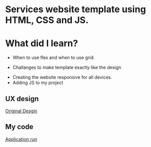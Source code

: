 # Services website template using HTML, CSS and JS.


# What did I learn? 
- When to use flex and when to use grid.  
* Challanges to make template exactly like the design
+ Creating the website responsive for all devices.
+ Adding JS to my project



## UX design 
[Original Desgin](https://elzerowebschool.github.io/HTML_And_CSS_Template_One/)

## My code
[Application run](https://abdelrhmaan17.github.io/Services-website/)
